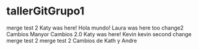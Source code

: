 # tallerGitGrupo1
merge test 2
Katy was here!
Hola mundo! Laura was here too 
change2
Cambios Manyor
Cambios 2.0
Katy was here! 
Kevin
kevin second change 
merge test 2
merge test 2
Cambios de Kath y Andre
